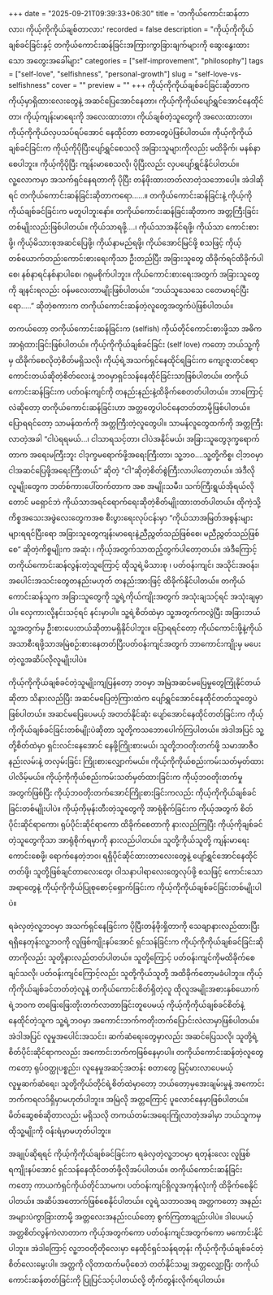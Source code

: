 +++
date = "2025-09-21T09:39:33+06:30"
title = 'တကိုယ်ကောင်းဆန်တာလား၊ ကိုယ့်ကိုကိုယ်ချစ်တာလား'
recorded = false
description = "ကိုယ့်ကိုကိုယ်ချစ်ခင်ခြင်းနှင့် တကိုယ်ကောင်းဆန်ခြင်းအကြားကွာခြားချက်များကို ဆွေးနွေးထားသော အတွေးအခေါ်များ"
categories = ["self-improvement", "philosophy"]
tags = ["self-love", "selfishness", "personal-growth"]
slug = "self-love-vs-selfishness"
cover = ""
preview = ""
+++
ကိုယ့်ကိုကိုယ်ချစ်ခင်ခြင်းဆိုတာက ကိုယ့်မှာရှိထားလေးတွေနဲ့ အဆင်ပြေအောင်နေတာ၊ ကိုယ့်ကိုကိုယ်ပျော်ရွှင်အောင်နေထိုင်တာ၊ ကိုယ့်ကျန်းမာရေးကို အလေးထားတာ၊ ကိုယ်ချစ်တဲ့သူတွေကို အလေးထားတာ၊ ကိုယ့်ကိုကိုယ်လှပသပ်ရပ်အောင် နေထိုင်တာ စတာတွေပဲဖြစ်ပါတယ်။ ကိုယ့်ကိုကိုယ်ချစ်ခင်ခြင်းက ကိုယ့်ကိုပိုပြီးပျော်ရွှင်စေသလို အခြားသူများကိုလည်း မထိခိုက်၊ မနစ်နာစေပါဘူး။ ကိုယ့်ကိုပိုပြီး ကျန်းမာစေသလို၊ ပိုပြီးလည်း လှပပျော်ရွှင်နိုင်ပါတယ်။ လူ့လောကမှာ အသက်ရှင်နေရတာကို ပိုပြီး တန်ဖိုးထားတတ်လာတဲ့သဘောပေါ့။
အဲဒါဆိုရင် တကိုယ်ကောင်းဆန်ခြင်းဆိုတာကရော……။ တကိုယ်ကောင်းဆန်ခြင်းနဲ့ ကိုယ့်ကိုကိုယ်ချစ်ခင်ခြင်းက မတူပါဘူးနော်။ တကိုယ်ကောင်းဆန်ခြင်းဆိုတာက အတ္တကြီးခြင်းတစ်မျိုးလည်းဖြစ်ပါတယ်။ ကိုယ်သာရဖို့….၊ ကိုယ်သာအနိုင်ရဖို့၊ ကိုယ်သာ ကောင်းစားဖို့၊ ကိုယ့်မိသားစုအဆင်ပြေဖို့၊ ကိုယ်နာမည်ရဖို့၊ ကိုယ်အောင်မြင်ဖို့ စသဖြင့် ကိုယ့်တစ်ယောက်တည်းကောင်းစားရေးကိုသာ ဦးတည်ပြီး အခြားသူတွေ ထိခိုက်ရင်ထိခိုက်ပါစေ၊ နစ်နာရင်နစ်နာပါစေ၊ ဂရုမစိုက်ပါဘူး။ ကိုယ်ကောင်းစားရေးအတွက် အခြားသူတွေကို ချနင်းရလည်း ဝန်မလေးတာမျိုးဖြစ်ပါတယ်။ “ဘယ်သူသေသေ ငတေမာရင်ပြီးရော…..” ဆိုတဲ့စကားက တကိုယ်ကောင်းဆန်တဲ့လူတွေအတွက်ပဲဖြစ်ပါတယ်။

တကယ်တော့ တကိုယ်ကောင်းဆန်ခြင်းက (selfish) ကိုယ်တိုင်ကောင်းစားဖို့သာ အဓိက အာရုံထားခြင်းဖြစ်ပါတယ်။ ကိုယ့်ကိုကိုယ်ချစ်ခင်ခြင်း (self love) ကတော့ ဘယ်သူ့ကိုမှ ထိခိုက်စေလိုတဲ့စိတ်မရှိသလို၊ ကိုယ့်ရဲ့အသက်ရှင်နေထိုင်ရခြင်းက ကျေးဇူးတင်စရာကောင်းတယ်ဆိုတဲ့စိတ်လေးနဲ့ ဘဝမှာရှင်သန်နေထိုင်ခြင်းသာဖြစ်ပါတယ်။ တကိုယ်ကောင်းဆန်ခြင်းက ပတ်ဝန်းကျင်ကို တနည်းနည်းနဲ့ထိခိုက်စေတတ်ပါတယ်။ ဘာကြောင့်လဲဆိုတော့ တကိုယ်ကောင်းဆန်ခြင်းဟာ အတ္တတွေပါဝင်နေတတ်တာမို့ဖြစ်ပါတယ်။ ပြောရရင်တော့ သာမန်ထက်ကို အတ္တကြီးတဲ့လူတွေပါ။ သာမန်လူတွေထက်ကို အတ္တကြီးလာတဲ့အခါ “ငါပဲရရမယ်…၊ ငါသာရသင့်တာ၊ ငါပဲအနိုင်မယ်၊ အခြားသူတွေဒုက္ခရောက်တာက အရေးမကြီးဘူး ငါဒုက္ခမရောက်ဖို့အရေးကြီးတာ၊ သူ့ဘဝ….သူ့တို့ကိစ္စ၊ ငါ့ဘဝမှာ ငါအဆင်ပြေဖို့အရေးကြီးတယ်” ဆိုတဲ့ “ငါ”ဆိုတဲ့စိတ်စွဲကြီးလာပါတော့တယ်။ အဲဒီလိုလူမျိုးတွေက ဘတ်စ်ကားပေါ်တက်တာက အစ အမျိုးသမီး၊ သက်ကြီးရွယ်အိုရယ်လိုတောင် မရှောင်ဘဲ ကိုယ်သာအရင်ရောက်ရေးဆိုတဲ့စိတ်မျိုးထားတတ်ပါတယ်။ ထိုကဲ့သို့ ကိစ္စအသေးအဖွဲလေးတွေကအစ စီးပွားရေးလုပ်ငန်းမှာ “ကိုယ်သာအမြတ်အစွန်းများများရရင်ပြီးရော အခြားသူတွေကျန်းမာရေးနဲ့ညီညွှတ်သည်ဖြစ်စေ၊ မညီညွှတ်သည်ဖြစ်စေ” ဆိုတဲ့ကိစ္စမျိုးက အဆုံး ၊ ကိုယ့်အတွက်သာထည့်တွက်ပါတော့တယ်။
အဲဒီကြောင့် တကိုယ်ကောင်းဆန်လွန်းတဲ့သူကြောင့် ထိုသူရဲ့မိသားစု ၊ ပတ်ဝန်းကျင်၊ အသိုင်းအဝန်း၊ အပေါင်းအသင်းတွေတနည်းမဟုတ် တနည်းအားဖြင့် ထိခိုက်နိုင်ပါတယ်။ တကိုယ်ကောင်းဆန်သူက အခြားသူတွေကို သူ့ရဲ့ကိုယ်ကျိုးအတွက် အသုံးချသင့်ရင် အသုံးချမှာပါ။ လှေကားလို့နင်းသင့်ရင် နင်းမှာပါ။ သူ့ရဲ့စိတ်ထဲမှာ သူ့အတွက်ကလွဲပြီး အခြားဘယ်သူ့အတွက်မှ ဦးစားပေးတယ်ဆိုတာမရှိနိုင်ပါဘူး။ ပြောရရင်တော့ ကိုယ်ကောင်းဖို့နဲ့ကိုယ်အသာစီးရဖို့သာအမြဲစဉ်းစားနေတတ်ပြီးပတ်ဝန်းကျင်အတွက် ဘာကောင်းကျိုးမှ မပေးတဲ့လူ့အဆိပ်လိုလူမျိုးပါပဲ။

ကိုယ့်ကိုကိုယ်ချစ်ခင်တဲ့သူမျိုးကျပြန်တော့ ဘဝမှာ အမြဲအဆင်မပြေမှုတွေကြုံနိုင်တယ်ဆိုတာ သိနားလည်ပြီး အဆင်မပြေတဲ့ကြားထဲက ပျော်ရွှင်အောင်နေထိုင်တတ်သူတွေပဲဖြစ်ပါတယ်။ အဆင်မပြေပေမယ့် အတတ်နိုင်ဆုံး ပျော်အောင်နေထိုင်တတ်ခြင်းက ကိုယ့်ကိုကိုယ်ချစ်ခင်ခြင်းတစ်မျိုးပဲဆိုတာ သူတို့ကသဘောပေါက်ကြပါတယ်။ အဲဒါအပြင် သူ့တို့စိတ်ထဲမှာ ရှင်းလင်းနေအောင် နေဖို့ကြိုးစားမယ်၊ သူတို့ဘဝတိုးတက်ဖို့ သမာအာဇီဝနည်းလမ်းနဲ့ တလှမ်းခြင်း ကြိုးစားလျှောက်မယ်။ ကိုယ့်ကိုကိုယ်စည်းကမ်းသတ်မှတ်ထားပါလိမ့်မယ်။ ကိုယ့်ကိုကိုယ်စည်းကမ်းသတ်မှတ်ထားခြင်းက ကိုယ့်ဘဝတိုးတက်မှုအတွက်ဖြစ်ပြီး ကိုယ့်ဘဝတိုးတက်အောင်ကြိုးစားခြင်းကလည်း ကိုယ့်ကိုကိုယ်ချစ်ခင်ခြင်းတစ်မျိုးပါပဲ။ ကိုယ့်ကိုမုန်းတီးတဲ့သူတွေကို အာရုံစိုက်ခြင်းက ကိုယ့်အတွက် စိတ်ပိုင်းဆိုင်ရာကော၊ ရုပ်ပိုင်းဆိုင်ရာကော ထိခိုက်စေတာကို နားလည်ကြပြီး ကိုယ့်ကိုချစ်ခင်တဲ့သူတွေကိုသာ အာရုံစိုက်ရမှာကို နားလည်ပါတယ်။ သူတို့ကိုယ်သူတို့ ကျန်းမာရေးကောင်းစေဖို့၊ ရောက်နေတဲ့ဘဝ၊ ရရှိပိုင်ဆိုင်ထားတာလေးတွေနဲ့ ပျော်ရွှင်အောင်နေထိုင်တတ်ဖို့၊ သူတို့ဖြစ်ချင်တာလေးတွေ၊ ဝါသနာပါရာလေးတွေလုပ်ဖို့ စသဖြင့် ကောင်းသောအရာတွေနဲ့ ကိုယ့်ကိုကိုယ်ပြုစုစောင့်ရှောက်ခြင်းက ကိုယ့်ကိုကိုယ်ချစ်ခင်ခြင်းတစ်မျိုးပါပဲ။

ရခဲလှတဲ့လူ့ဘဝမှာ အသက်ရှင်နေခြင်းက ပိုပြီးတန်ဖိုးရှိတာကို သေချာနားလည်ထားပြီး ရရှိနေတုန်းလူ့ဘဝကို လူဖြစ်ကျိုးနပ်အောင် ရှင်သန်ခြင်းက ကိုယ့်ကိုကိုယ်ချစ်ခင်ခြင်းဆိုတာကိုလည်း သူတို့နားလည်တတ်ပါတယ်။ သူတို့ကြောင့် ပတ်ဝန်းကျင်ကိုမထိခိုက်စေချင်သလို၊ ပတ်ဝန်းကျင်ကြောင့်လည်း သူတို့ကိုယ်သူတို့ အထိခိုက်တော့မခံပါဘူး။ ကိုယ့်ကိုကိုယ်ချစ်ခင်တတ်တဲ့လူနဲ့ တကိုယ်ကောင်းစိတ်ရှိတဲ့လူ ထိုလူအမျိုးအစားနှစ်ယောက်ရဲ့ဘဝက တဖြေးဖြေးတိုးတက်လာတာခြင်းတူပေမယ့် ကိုယ့်ကိုကိုယ်ချစ်ခင်စိတ်နဲ့နေထိုင်တဲ့သူက သူ့ရဲ့ဘဝမှာ အကောင်းဘက်ကတိုးတက်ပြောင်းလဲလာမှာဖြစ်ပါတယ်။ အဲဒါအပြင် လူမှုအပေါင်းအသင်း၊ ဆက်ဆံရေးတွေမှာလည်း အဆင်ပြေသလို၊ သူတို့ရဲ့စိတ်ပိုင်းဆိုင်ရာကလည်း အကောင်းဘက်ကဖြစ်နေမှာပါ။
တကိုယ်ကောင်းဆန်တဲ့လူတွေကတော့ ရုပ်ဝတ္ထုပစ္စည်း၊ လူနေမှုအဆင့်အတန်း စတာတွေ မြင့်မားလာပေမယ့် လူမှုဆက်ဆံရေး၊ သူတို့ကိုယ်တိုင်ရဲ့စိတ်ထဲမှာတော့ ဘယ်တော့မှအေးချမ်းမှုနဲ့ အကောင်းဘက်ကရလဒ်ရှိမှာမဟုတ်ပါဘူး။ အမြဲလို အတ္တကြောင့် ပူလောင်နေမှာဖြစ်ပါတယ်။ မိတ်ဆွေစစ်ဆိုတာလည်း မရှိသလို တကယ်တမ်းအရေးကြုံလာတဲ့အခါမှာ ဘယ်သူကမှ ထိုသူ့မျိုးကို ဝန်းရံမှာမဟုတ်ပါဘူး။

အချုပ်ဆိုရရင် ကိုယ့်ကိုကိုယ်ချစ်ခင်ခြင်းက ရခဲလှတဲ့လူ့ဘဝမှာ ရတုန်းလေး လူဖြစ်ရကျိုးနပ်အောင် ရှင်သန်နေထိုင်တတ်ဖို့လိုအပ်ပါတယ်။ တကိုယ်ကောင်းဆန်ခြင်းကတော့ ကာယကံရှင်ကိုယ်တိုင်သာမက၊ ပတ်ဝန်းကျင်ရှိလူအကုန်လုံးကို ထိခိုက်စေနိုင်ပါတယ်။ အဆိပ်အတောက်ဖြစ်စေနိုင်ပါတယ်။ လူရဲ့သဘာဝအရ အတ္တကတော့ အနည်းအများပဲကွာခြားတာမို့ အတ္တလေးအနည်းငယ်တော့ စွက်ကြတာချည်းပါပဲ။ ဒါပေမယ့် အတ္တစိတ်လွန်ကဲလာတာက ကိုယ့်အတွက်ကော ပတ်ဝန်းကျင်အတွက်ကော မကောင်းနိုင်ပါဘူး။ အဲဒါကြောင့် လူ့ဘဝတိုတိုလေးမှာ နေထိုင်ရှင်သန်ရတုန်း ကိုယ့်ကိုကိုယ်ချစ်ခင်တဲ့စိတ်လေးမွေးပါ။ အတ္တကို လိုတာထက်မပိုစေဘဲ တတ်နိုင်သမျှ အတ္တလျှော့ပြီး တကိုယ်ကောင်းဆန်တတ်ခြင်းကို ပြုပြင်သင့်ပါတယ်လို့ တိုက်တွန်းလိုက်ရပါတယ်။